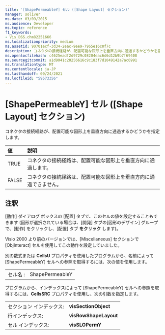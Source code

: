 ```yaml
---
title: '[ShapePermeableY] セル ([Shape Layout] セクション)'
manager: soliver
ms.date: 03/09/2015
ms.audience: Developer
ms.topic: reference
f1_keywords:
- Vis_DSS.chm82251666
ms.localizationpriority: medium
ms.assetid: 90701ecf-3d34-2eac-9ee9-7965e16c0f7c
description: コネクタの接続経路が、配置可能な図形上を垂直方向に通過するかどうかを指定します。
ms.openlocfilehash: c4625eadf2d9729c08204eac6d6d12b9b7f69408
ms.sourcegitcommit: a1d9041c20256616c9c183f7d1049142a7ac6991
ms.translationtype: MT
ms.contentlocale: ja-JP
ms.lasthandoff: 09/24/2021
ms.locfileid: "59573356"
---
```

# <a name="shapepermeabley-cell-shape-layout-section"></a>[ShapePermeableY] セル ([Shape Layout] セクション)

コネクタの接続経路が、配置可能な図形上を垂直方向に通過するかどうかを指定します。
  
|**値**|**説明**|
|:-----|:-----|
|TRUE  <br/> |コネクタの接続経路は、配置可能な図形上を垂直方向に通過します。  <br/> |
|FALSE  <br/> |コネクタの接続経路は、配置可能な図形上を垂直方向に通過できません。  <br/> |
   
## <a name="remarks"></a>注釈

[動作] ダイアログ ボックスの [配置] タブで、このセルの値を設定することもできます (図形が選択されている場合は、[開発] タブの[図形のデザイン] グループで、[動作] をクリックし、[配置] タブ **をクリック** します)。  [](run-in-developer-mode-display-the-developer-tab.md) 
  
Visio 2000 より前のバージョンでは、[Miscellaneous] セクションで [ObjInteract] セルを使用してこの動作を設定していました。
  
別の数式または **CellsU** プロパティを使用したプログラムから、名前によって [ShapePermeableY] セルへの参照を取得するには、次の値を使用します。 
  
|||
|:-----|:-----|
|セル名 :  <br/> |ShapePermeableY  <br/> |
   
プログラムから、インデックスによって [ShapePermeableY] セルへの参照を取得するには、**CellsSRC** プロパティを使用し、次の引数を指定します。 
  
|||
|:-----|:-----|
|セクション インデックス:  <br/> |**visSectionObject** <br/> |
|行インデックス:  <br/> |**visRowShapeLayout** <br/> |
|セル インデックス:  <br/> |**visSLOPermY** <br/> |
   

